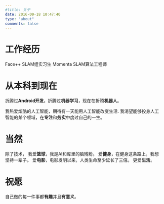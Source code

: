 ```yaml
---
#title: 关于
date: 2016-09-18 10:47:40
type: "about"
comments: false
---
```



# 工作经历
Face++ SLAM组实习生
Momenta SLAM算法工程师

# 从本科到现在
折腾过**Android开发**，折腾过**机器学习**，现在在折腾**机器人**。

我热爱炫酷的人工智能，期待有一天能用人工智能改变生活.
我渴望能够投身人工智能的某个领域，在**专注**和**务实**中度过自己的一生。


# 当然
除了技术，
我爱**篮球**，我是AI和库里的脑残粉。
爱**健身**，在健身这条路上，我想坚持一辈子。
爱**电影**，电影发明以来，人类生命至少延长了三倍。
更爱**生活**。


# 祝愿
自己做的每一件事都**有趣**并且**有意义**。
